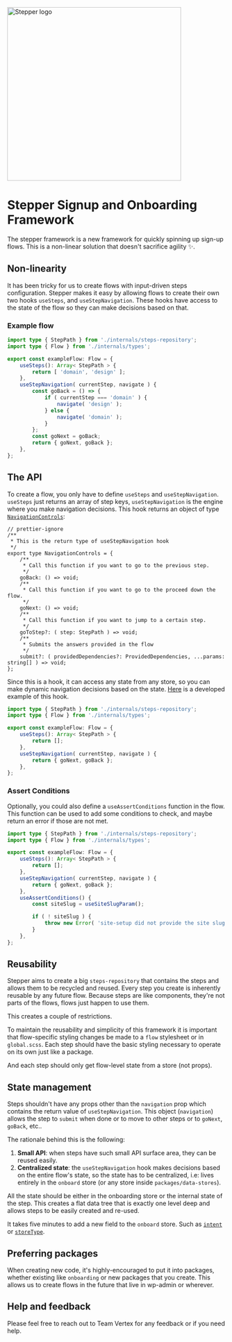 <img src="https://user-images.githubusercontent.com/17054134/159939643-4a3a7893-ab38-4223-ba5d-5dfe64282f07.png" alt="Stepper logo" width="400">

# Stepper Signup and Onboarding Framework

The stepper framework is a new framework for quickly spinning up sign-up flows. This is a non-linear solution that doesn't sacrifice agility ✨.

## Non-linearity

It has been tricky for us to create flows with input-driven steps configuration. Stepper makes it easy by allowing flows to create their own two hooks `useSteps`, and `useStepNavigation`. These hooks have access to the state of the flow so they can make decisions based on that.

### Example flow

```ts
import type { StepPath } from './internals/steps-repository';
import type { Flow } from './internals/types';

export const exampleFlow: Flow = {
	useSteps(): Array< StepPath > {
		return [ 'domain', 'design' ];
	},
	useStepNavigation( currentStep, navigate ) {
		const goBack = () => {
			if ( currentStep === 'domain' ) {
				navigate( 'design' );
			} else {
				navigate( 'domain' );
			}
		};
		const goNext = goBack;
		return { goNext, goBack };
	},
};
```

## The API

To create a flow, you only have to define `useSteps` and `useStepNavigation`. `useSteps` just returns an array of step keys, `useStepNavigation` is the engine where you make navigation decisions. This hook returns an object of type [`NavigationControls`](./declarative-flow/internals/types.ts):

```tsx
// prettier-ignore
/**
 * This is the return type of useStepNavigation hook
 */
export type NavigationControls = {
	/**
	 * Call this function if you want to go to the previous step.
	 */
	goBack: () => void;
	/**
	 * Call this function if you want to go to the proceed down the flow.
	 */
	goNext: () => void;
	/**
	 * Call this function if you want to jump to a certain step.
	 */
	goToStep?: ( step: StepPath ) => void;
	/**
	 * Submits the answers provided in the flow
	 */
	submit?: ( providedDependencies?: ProvidedDependencies, ...params: string[] ) => void;
};
```

Since this is a hook, it can access any state from any store, so you can make dynamic navigation decisions based on the state. [Here](./declarative-flow/site-setup-flow.ts) is a developed example of this hook.

```ts
import type { StepPath } from './internals/steps-repository';
import type { Flow } from './internals/types';

export const exampleFlow: Flow = {
	useSteps(): Array< StepPath > {
		return [];
	},
	useStepNavigation( currentStep, navigate ) {
		return { goNext, goBack };
	},
};
```

### Assert Conditions

Optionally, you could also define a `useAssertConditions` function in the flow. This function can be used to add some conditions to check, and maybe return an error if those are not met.

```ts
import type { StepPath } from './internals/steps-repository';
import type { Flow } from './internals/types';

export const exampleFlow: Flow = {
	useSteps(): Array< StepPath > {
		return [];
	},
	useStepNavigation( currentStep, navigate ) {
		return { goNext, goBack };
	},
	useAssertConditions() {
		const siteSlug = useSiteSlugParam();

		if ( ! siteSlug ) {
			throw new Error( 'site-setup did not provide the site slug it is configured to.' );
		}
	},
};
```

## Reusability

Stepper aims to create a big `steps-repository` that contains the steps and allows them to be recycled and reused. Every step you create is inherently reusable by any future flow. Because steps are like components, they're not parts of the flows, flows just happen to use them.

This creates a couple of restrictions.

To maintain the reusability and simplicity of this framework it is important that flow-specific styling changes be made to a `flow` stylesheet or in `global.scss`. Each step should have the basic styling necessary to operate on its own just like a package.

And each step should only get flow-level state from a store (not props).

## State management

Steps shouldn't have any props other than the `navigation` prop which contains the return value of `useStepNavigation`. This object (`navigation`) allows the step to `submit` when done or to move to other steps or to `goNext`, `goBack`, etc..

The rationale behind this is the following:

1. **Small API**: when steps have such small API surface area, they can be reused easily.
2. **Centralized state**: the `useStepNavigation` hook makes decisions based on the entire flow's state, so the state has to be centralized, i.e: lives entirely in the `onboard` store (or any store inside `packages/data-stores`).

All the state should be either in the onboarding store or the internal state of the step. This creates a flat data tree that is exactly one level deep and allows steps to be easily created and re-used.

It takes five minutes to add a new field to the `onboard` store. Such as [`intent`](../../../packages/data-stores/src/onboard/reducer.ts) or [`storeType`](../../../packages/data-stores/src/onboard/reducer.ts).

## Preferring packages

When creating new code, it's highly-encouraged to put it into packages, whether existing like `onboarding` or new packages that you create. This allows us to create flows in the future that live in wp-admin or wherever.

## Help and feedback

Please feel free to reach out to Team Vertex for any feedback or if you need help.
